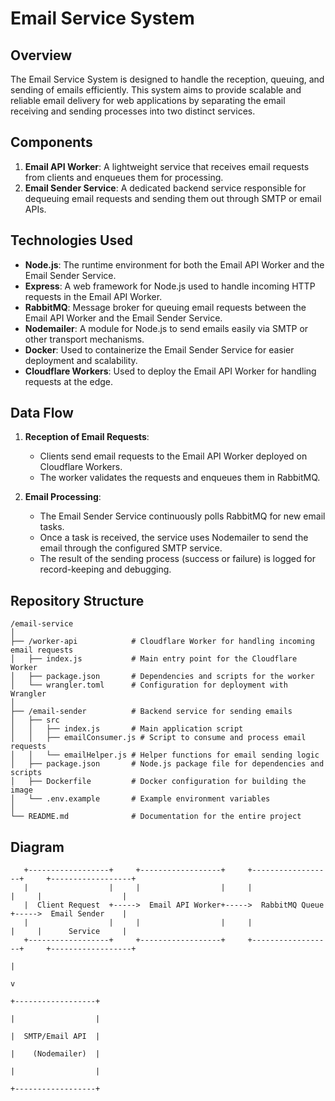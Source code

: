 # Email Service System

## Overview

The Email Service System is designed to handle the reception, queuing, and sending of emails efficiently. This system aims to provide scalable and reliable email delivery for web applications by separating the email receiving and sending processes into two distinct services.

## Components

1. **Email API Worker**: A lightweight service that receives email requests from clients and enqueues them for processing.
2. **Email Sender Service**: A dedicated backend service responsible for dequeuing email requests and sending them out through SMTP or email APIs.

## Technologies Used

- **Node.js**: The runtime environment for both the Email API Worker and the Email Sender Service.
- **Express**: A web framework for Node.js used to handle incoming HTTP requests in the Email API Worker.
- **RabbitMQ**: Message broker for queuing email requests between the Email API Worker and the Email Sender Service.
- **Nodemailer**: A module for Node.js to send emails easily via SMTP or other transport mechanisms.
- **Docker**: Used to containerize the Email Sender Service for easier deployment and scalability.
- **Cloudflare Workers**: Used to deploy the Email API Worker for handling requests at the edge.

## Data Flow

1. **Reception of Email Requests**:
   - Clients send email requests to the Email API Worker deployed on Cloudflare Workers.
   - The worker validates the requests and enqueues them in RabbitMQ.

2. **Email Processing**:
   - The Email Sender Service continuously polls RabbitMQ for new email tasks.
   - Once a task is received, the service uses Nodemailer to send the email through the configured SMTP service.
   - The result of the sending process (success or failure) is logged for record-keeping and debugging.

## Repository Structure

```plaintext
/email-service
│
├── /worker-api            # Cloudflare Worker for handling incoming email requests
│   ├── index.js           # Main entry point for the Cloudflare Worker
│   ├── package.json       # Dependencies and scripts for the worker
│   └── wrangler.toml      # Configuration for deployment with Wrangler
│
├── /email-sender          # Backend service for sending emails
│   ├── src
│   │   ├── index.js       # Main application script
│   │   ├── emailConsumer.js # Script to consume and process email requests
│   │   └── emailHelper.js # Helper functions for email sending logic
│   ├── package.json       # Node.js package file for dependencies and scripts
│   ├── Dockerfile         # Docker configuration for building the image
│   └── .env.example       # Example environment variables
│
└── README.md              # Documentation for the entire project
```

## Diagram
```plaintext
   +------------------+     +------------------+     +------------------+     +------------------+
   |                  |     |                  |     |                  |     |                  |
   |  Client Request  +----->  Email API Worker+----->  RabbitMQ Queue  +----->  Email Sender    |
   |                  |     |                  |     |                  |     |      Service     |
   +------------------+     +------------------+     +------------------+     +------------------+
                                                                                    |
                                                                                    v
                                                                               +------------------+
                                                                               |                  |
                                                                               |  SMTP/Email API  |
                                                                               |    (Nodemailer)  |
                                                                               |                  |
                                                                               +------------------+
```

